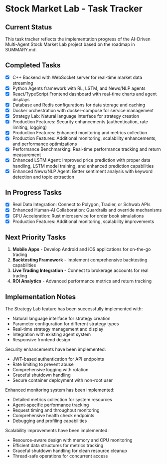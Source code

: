 # Stock Market Lab - Task Tracker

## Current Status

This task tracker reflects the implementation progress of the AI-Driven Multi-Agent Stock Market Lab project based on the roadmap in SUMMARY.md.

## Completed Tasks

- [x] C++ Backend with WebSocket server for real-time market data streaming
- [x] Python Agents framework with RL, LSTM, and News/NLP agents
- [x] React/TypeScript Frontend dashboard with real-time charts and agent displays
- [x] Database and Redis configurations for data storage and caching
- [x] Docker orchestration with docker-compose for service management
- [x] Strategy Lab: Natural language interface for strategy creation
- [x] Production Features: Security enhancements (authentication, rate limiting, logging)
- [x] Production Features: Enhanced monitoring and metrics collection
- [x] Production Features: Additional monitoring, scalability enhancements, and performance optimizations
- [x] Performance Benchmarking: Real-time performance tracking and return measurement
- [x] Enhanced LSTM Agent: Improved price prediction with proper data handling, LSTM model training, and enhanced prediction capabilities
- [x] Enhanced News/NLP Agent: Better sentiment analysis with keyword detection and topic extraction

## In Progress Tasks

- [x] Real Data Integration: Connect to Polygon, Tradier, or Schwab APIs
- [x] Enhanced Human-AI Collaboration: Guardrails and override mechanisms
- [x] GPU Acceleration: Rust microservice for order book simulations
- [x] Production Features: Additional monitoring, scalability improvements

## Next Priority Tasks

1. **Mobile Apps** - Develop Android and iOS applications for on-the-go trading
2. **Backtesting Framework** - Implement comprehensive backtesting capabilities
3. **Live Trading Integration** - Connect to brokerage accounts for real trading
4. **ROI Analytics** - Advanced performance metrics and return tracking

## Implementation Notes

The Strategy Lab feature has been successfully implemented with:
- Natural language interface for strategy creation
- Parameter configuration for different strategy types
- Real-time strategy management and display
- Integration with existing agent system
- Responsive frontend design

Security enhancements have been implemented:
- JWT-based authentication for API endpoints
- Rate limiting to prevent abuse
- Comprehensive logging with rotation
- Graceful shutdown handling
- Secure container deployment with non-root user

Enhanced monitoring system has been implemented:
- Detailed metrics collection for system resources
- Agent-specific performance tracking
- Request timing and throughput monitoring
- Comprehensive health check endpoints
- Debugging and profiling capabilities

Scalability improvements have been implemented:
- Resource-aware design with memory and CPU monitoring
- Efficient data structures for metrics tracking
- Graceful shutdown handling for clean resource cleanup
- Thread-safe operations for concurrent access